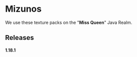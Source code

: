# Mizunos

We use these texture packs on the "**Miss Queen**" Java Realm.

## Releases

#### 1.18.1
